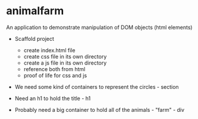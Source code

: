 # animalfarm
An application to demonstrate manipulation of DOM objects (html elements)


- Scaffold project
  - create index.html file
  - create css file in its own directory
  - create a js file in its own directory
  - reference both from html
  - proof of life for css and js


- We need some kind of containers to represent the circles - section
- Need an h1 to hold the title - h1
- Probably need a big container to hold all of the animals - "farm" - div

